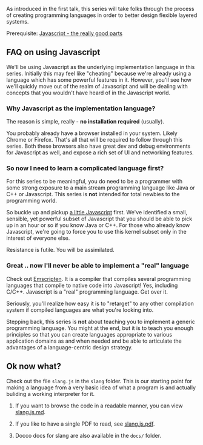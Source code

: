 As introduced in the first talk, this series will take folks through
the process of creating programming languages in order to better
design flexible layered systems.

Prerequisite: [Javascript - the really good parts][jskernel]

[jskernel]: https://gitlab.pramati.com/nospoon/talks/wikis/javascript-the-really-good-parts

## FAQ on using Javascript

We'll be using Javascript as the underlying implementation language
in this series. Initially this may feel like "cheating" because we're
already using a language which has some powerful features in it.
However, you'll see how we'll quickly move out of the realm of Javascript
and will be dealing with concepts that you wouldn't have heard of
in the Javascript world.

### Why Javascript as the implementation language?

The reason is simple, really - **no installation required** (usually).

You probably already have a browser installed in your system.
Likely Chrome or Firefox. That's all that will be required to
follow through this series. Both these browsers also have 
great dev and debug environments for Javascript as well,
and expose a rich set of UI and networking features.

### So now I need to learn a complicated language first?

For this series to be meaningful, you do need to be a programmer
with some strong exposure to a main stream programming language like
Java or C++ or Javascript. This series is **not** intended for total
newbies to the programming world.

So buckle up and pickup [a little Javascript][jskernel] first.
We've identified a small, sensible, yet powerful subset of 
Javascript that you should be able to pick up in an hour or so
if you know Java or C++. For those who already know Javascript,
we're going to force you to use this kernel subset only in the
interest of everyone else. 

Resistance is futile. You will be assimilated.

### Great .. now I'll never be able to implement a "real" language

Check out [Emscripten]. It is a compiler that compiles several
programming languages that compile to native code into Javascript!
Yes, including C/C++. Javascript is a "real" programming language.
Get over it.

Seriously, you'll realize how easy it is to "retarget" to any other
compilation system if compiled languages are what you're looking into.

Stepping back, this series is **not** about teaching you to implement
a generic programming language. You might at the end, but it is to
teach you enough principles so that you can create languages appropriate
to various application domains as and when needed and be able to 
articulate the advantages of a language-centric design strategy.

## Ok now what?

Check out the file `slang.js` in the `slang` folder. This is our
starting point for making a language from a very basic idea of
what a program is and actually buliding a working interpreter
for it.

1. If you want to browse the code in a readable manner, you can view
   [slang.js.md](slang.js.md).

2. If you like to have a single PDF to read, see [slang.js.pdf](slang.js.pdf).

3. Docco docs for slang are also available in the `docs/` folder.

[Emscripten]: https://github.com/kripken/emscripten



